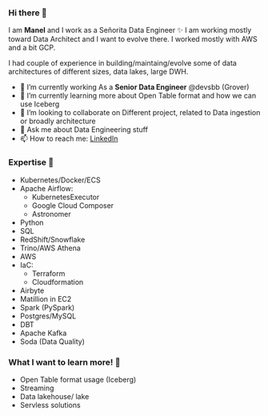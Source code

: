 ### Hi there 👋


I am **Manel** and I work as a Señorita Data Engineer ✨ I am working mostly toward Data Architect and I want to evolve there. I worked mostly with AWS and a bit GCP.

I had couple of experience in building/maintaing/evolve some of data architectures of different sizes, data lakes, large DWH.


- 🔭 I’m currently working As a **Senior Data Engineer** @devsbb (Grover)
- 🌱 I’m currently learning more about Open Table format and how we can use Iceberg
- 👯 I’m looking to collaborate on Different project, related to Data ingestion or broadly architecture
- 💬 Ask me about Data Engineering stuff 
- 📫 How to reach me: [LinkedIn](https://www.linkedin.com/in/manel-rhaiem-%F0%9F%91%A9%F0%9F%8F%BB%E2%80%8D%F0%9F%92%BB-4923104b/)


### Expertise 💼

* Kubernetes/Docker/ECS
* Apache Airflow:
  * KubernetesExecutor
  * Google Cloud Composer
  * Astronomer
* Python
* SQL
* RedShift/Snowflake
* Trino/AWS Athena
* AWS
* IaC:
  * Terraform
  * Cloudformation
* Airbyte
* Matillion in EC2
* Spark (PySpark)
* Postgres/MySQL
* DBT
* Apache Kafka
* Soda (Data Quality)

### What I want to learn more! 🐙
* Open Table format usage (Iceberg)
* Streaming
* Data lakehouse/ lake
* Servless solutions

